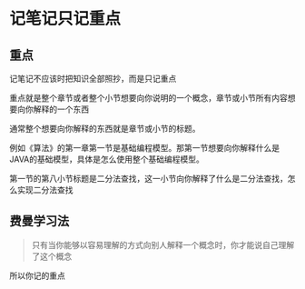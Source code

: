 # 记笔记只记重点

## 重点

记笔记不应该时把知识全部照抄，而是只记重点

重点就是整个章节或者整个小节想要向你说明的一个概念，章节或小节所有内容想要向你解释的一个东西

通常整个想要向你解释的东西就是章节或小节的标题。

例如《算法》的第一章第一节是基础编程模型。那第一节想要向你解释什么是JAVA的基础模型，具体是怎么使用整个基础编程模型。

第一节的第八小节标题是二分法查找，这一小节向你解释了什么是二分法查找，怎么实现二分法查找

## 费曼学习法

> 只有当你能够以容易理解的方式向别人解释一个概念时，你才能说自己理解了这个概念

所以你记的重点